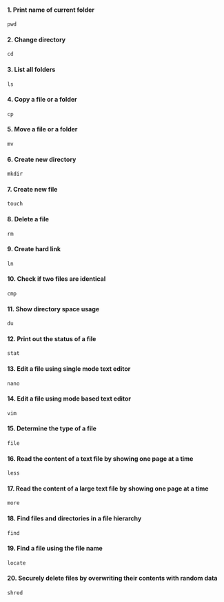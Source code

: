 #### 1. Print name of current folder

```
pwd
```

#### 2. Change directory 

```
cd
```

#### 3. List all folders

```
ls
```

#### 4. Copy a file or a folder 

```
cp
```

#### 5. Move a file or a folder

```
mv
```

#### 6. Create new directory 

```
mkdir
```

#### 7. Create new file 

```
touch
```

#### 8. Delete a file

```
rm
```

#### 9. Create hard link

```
ln
```

#### 10. Check if two files are identical

```
cmp
```

#### 11. Show directory space usage

```
du
```

#### 12. Print out the status of a file

```
stat
```

#### 13. Edit a file using single mode text editor

```
nano
```

#### 14. Edit a file using mode based text editor

```
vim
```

#### 15. Determine the type of a file 

```
file
```

#### 16. Read the content of a text file by showing one page at a time

```
less
```

#### 17. Read the content of a large text file by showing one page at a time

```
more
```

#### 18. Find files and directories in a file hierarchy

```
find
```

#### 19. Find a file using the file name

```
locate
```

#### 20. Securely delete files by overwriting their contents with random data

```
shred
```